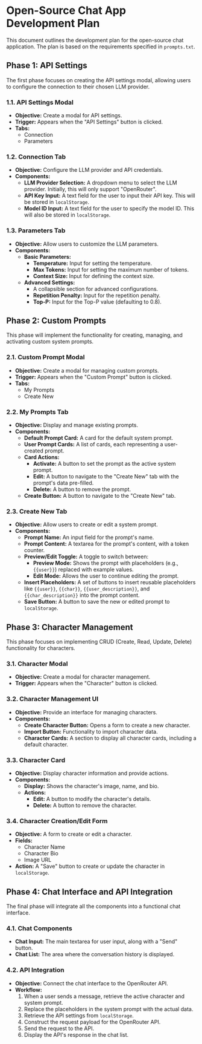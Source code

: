# Open-Source Chat App Development Plan

This document outlines the development plan for the open-source chat application. The plan is based on the requirements specified in `prompts.txt`.

## Phase 1: API Settings

The first phase focuses on creating the API settings modal, allowing users to configure the connection to their chosen LLM provider.

### 1.1. API Settings Modal

- **Objective:** Create a modal for API settings.
- **Trigger:** Appears when the "API Settings" button is clicked.
- **Tabs:**
    - Connection
    - Parameters

### 1.2. Connection Tab

- **Objective:** Configure the LLM provider and API credentials.
- **Components:**
    - **LLM Provider Selection:** A dropdown menu to select the LLM provider. Initially, this will only support "OpenRouter".
    - **API Key Input:** A text field for the user to input their API key. This will be stored in `localStorage`.
    - **Model ID Input:** A text field for the user to specify the model ID. This will also be stored in `localStorage`.

### 1.3. Parameters Tab

- **Objective:** Allow users to customize the LLM parameters.
- **Components:**
    - **Basic Parameters:**
        - **Temperature:** Input for setting the temperature.
        - **Max Tokens:** Input for setting the maximum number of tokens.
        - **Context Size:** Input for defining the context size.
    - **Advanced Settings:**
        - A collapsible section for advanced configurations.
        - **Repetition Penalty:** Input for the repetition penalty.
        - **Top-P:** Input for the Top-P value (defaulting to 0.8).

## Phase 2: Custom Prompts

This phase will implement the functionality for creating, managing, and activating custom system prompts.

### 2.1. Custom Prompt Modal

- **Objective:** Create a modal for managing custom prompts.
- **Trigger:** Appears when the "Custom Prompt" button is clicked.
- **Tabs:**
    - My Prompts
    - Create New

### 2.2. My Prompts Tab

- **Objective:** Display and manage existing prompts.
- **Components:**
    - **Default Prompt Card:** A card for the default system prompt.
    - **User Prompt Cards:** A list of cards, each representing a user-created prompt.
    - **Card Actions:**
        - **Activate:** A button to set the prompt as the active system prompt.
        - **Edit:** A button to navigate to the "Create New" tab with the prompt's data pre-filled.
        - **Delete:** A button to remove the prompt.
    - **Create Button:** A button to navigate to the "Create New" tab.

### 2.3. Create New Tab

- **Objective:** Allow users to create or edit a system prompt.
- **Components:**
    - **Prompt Name:** An input field for the prompt's name.
    - **Prompt Content:** A textarea for the prompt's content, with a token counter.
    - **Preview/Edit Toggle:** A toggle to switch between:
        - **Preview Mode:** Shows the prompt with placeholders (e.g., `{{user}}`) replaced with example values.
        - **Edit Mode:** Allows the user to continue editing the prompt.
    - **Insert Placeholders:** A set of buttons to insert reusable placeholders like `{{user}}`, `{{char}}`, `{{user_description}}`, and `{{char_description}}` into the prompt content.
    - **Save Button:** A button to save the new or edited prompt to `localStorage`.

## Phase 3: Character Management

This phase focuses on implementing CRUD (Create, Read, Update, Delete) functionality for characters.

### 3.1. Character Modal

- **Objective:** Create a modal for character management.
- **Trigger:** Appears when the "Character" button is clicked.

### 3.2. Character Management UI

- **Objective:** Provide an interface for managing characters.
- **Components:**
    - **Create Character Button:** Opens a form to create a new character.
    - **Import Button:** Functionality to import character data.
    - **Character Cards:** A section to display all character cards, including a default character.

### 3.3. Character Card

- **Objective:** Display character information and provide actions.
- **Components:**
    - **Display:** Shows the character's image, name, and bio.
    - **Actions:**
        - **Edit:** A button to modify the character's details.
        - **Delete:** A button to remove the character.

### 3.4. Character Creation/Edit Form

- **Objective:** A form to create or edit a character.
- **Fields:**
    - Character Name
    - Character Bio
    - Image URL
- **Action:** A "Save" button to create or update the character in `localStorage`.

## Phase 4: Chat Interface and API Integration

The final phase will integrate all the components into a functional chat interface.

### 4.1. Chat Components

- **Chat Input:** The main textarea for user input, along with a "Send" button.
- **Chat List:** The area where the conversation history is displayed.

### 4.2. API Integration

- **Objective:** Connect the chat interface to the OpenRouter API.
- **Workflow:**
    1. When a user sends a message, retrieve the active character and system prompt.
    2. Replace the placeholders in the system prompt with the actual data.
    3. Retrieve the API settings from `localStorage`.
    4. Construct the request payload for the OpenRouter API.
    5. Send the request to the API.
    6. Display the API's response in the chat list.
